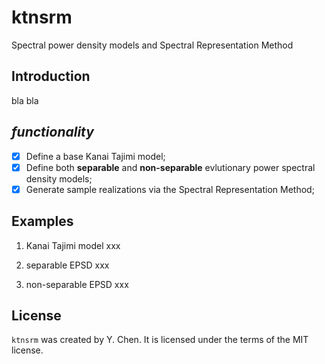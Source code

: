 # ktnsrm

Spectral power density models and Spectral Representation Method

## Introduction
bla bla

## *functionality*

- [x] Define a base Kanai Tajimi model;
- [x] Define both **separable** and **non-separable** evlutionary power spectral density models;
- [x] Generate sample realizations via the Spectral Representation Method;

## Examples

1. Kanai Tajimi model
xxx


2. separable EPSD
xxx


3. non-separable EPSD
xxx


## License

`ktnsrm` was created by Y. Chen. It is licensed under the terms of the MIT license.

